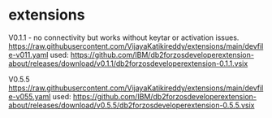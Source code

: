 # extensions

V0.1.1 - no connectivity but works without keytar or activation issues.
https://raw.githubusercontent.com/VijayaKatikireddy/extensions/main/devfile-v011.yaml
used:
https://github.com/IBM/db2forzosdeveloperextension-about/releases/download/v0.1.1/db2forzosdeveloperextension-0.1.1.vsix

V0.5.5 
https://raw.githubusercontent.com/VijayaKatikireddy/extensions/main/devfile-v055.yaml
used:
 https://github.com/IBM/db2forzosdeveloperextension-about/releases/download/v0.5.5/db2forzosdeveloperextension-0.5.5.vsix
